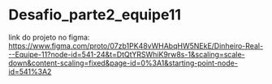 # Desafio_parte2_equipe11
link do projeto no figma: https://www.figma.com/proto/07zb1PK48vWHAbqHW5NEkE/Dinheiro-Real---Equipe-11?node-id=541-24&t=DtQtYRSWhiK9rw8s-1&scaling=scale-down&content-scaling=fixed&page-id=0%3A1&starting-point-node-id=541%3A2 
